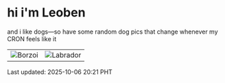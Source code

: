 # hi i'm Leoben

and i like dogs—so have some random dog pics that change whenever my CRON feels like it

|  |  |
|--------|----------|
| ![Borzoi](https://random-dog-vercel.vercel.app/api/random-borzoi?v=1759753311) | ![Labrador](https://random-dog-vercel.vercel.app/api/random-labrador?v=1759753311) |

Last updated: 2025-10-06 20:21 PHT
